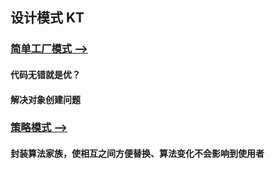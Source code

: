 ## 设计模式 KT

### [简单工厂模式 -->](src/main/kotlin/SimpleFactory.kt)
#### 代码无错就是优？
#### 解决对象创建问题

### [策略模式 -->](src/main/kotlin/StrategyPattern.kt)
#### 封装算法家族，使相互之间方便替换、算法变化不会影响到使用者